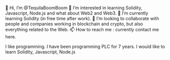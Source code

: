 👋 Hi, I’m @TequilaBoomBoom
👀 I’m interested in learning Solidity, Javascript, Node.js and what about Web2 and Web3.
🌱 I’m currently learning Solidity (in free time after work).
💞️ I’m looking to collaborate with people and companies working in blockchain and crypto, but also everything related to the Web.
📫 How to reach me : currently contact me here.

I like programming. I have been programming PLC for 7 years. I would like to learn Solidity, Javascript, Node.js

<!---
TequilaBoomBoom/TequilaBoomBoom is a ✨ special ✨ repository because its `README.md` (this file) appears on your GitHub profile.
You can click the Preview link to take a look at your changes.
--->
